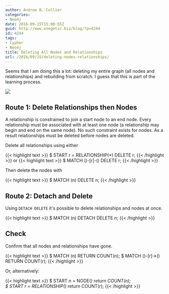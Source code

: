 ```yaml
---
author: Andrew B. Collier
categories:
- Neo4j
date: 2016-09-15T15:00:55Z
guid: http://www.exegetic.biz/blog/?p=4244
id: 4244
tags:
- Cypher
- Neo4j
title: Deleting All Nodes and Relationships
url: /2016/09/15/deleting-nodes-relationships/
---
```


Seems that I am doing this a lot: deleting my entire graph (all nodes and relationships) and rebuilding from scratch. I guess that this is part of the learning process.

<img src="/img/2016/09/sample-graph.png" >

## Route 1: Delete Relationships then Nodes

A relationship is constrained to join a start node to an end node. Every relationship must be associated with at least one node (a relationship may begin and end on the same node). No such constraint exists for nodes. As a result relationships must be deleted before nodes are deleted.

Delete all relationships using either
  
{{< highlight text >}}
$ START r = RELATIONSHIP(*) DELETE r;
{{< /highlight >}}
or
{{< highlight text >}}
$ MATCH ()-[r]-() DELETE r;
{{< /highlight >}}
  
Then delete the nodes with
  
{{< highlight text >}}
$ MATCH (n) DELETE n;
{{< /highlight >}}

## Route 2: Detach and Delete

Using `DETACH DELETE` it's possible to delete relationships and nodes at once.
  
{{< highlight text >}}
$ MATCH (n) DETACH DELETE n;
{{< /highlight >}}

## Check

Confirm that all nodes and relationships have gone.
  
{{< highlight text >}}
$ MATCH (n) RETURN COUNT(n);
$ MATCH ()-[r]->() RETURN COUNT(r);
{{< /highlight >}}
  
Or, alternatively:
  
{{< highlight text >}}
$ START n = NODE(*) return COUNT(n);  
$ START r = RELATIONSHIP(*) return COUNT(r);
{{< /highlight >}}
